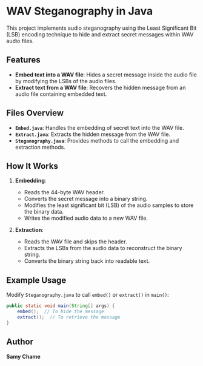 # WAV Steganography in Java

This project implements audio steganography using the Least Significant Bit (LSB) encoding technique to hide and extract secret messages within WAV audio files.

## Features

- **Embed text into a WAV file**: Hides a secret message inside the audio file by modifying the LSBs of the audio files.
- **Extract text from a WAV file**: Recovers the hidden message from an audio file containing embedded text.


## Files Overview

- **`Embed.java`**: Handles the embedding of secret text into the WAV file.
- **`Extract.java`**: Extracts the hidden message from the WAV file.
- **`Steganography.java`**: Provides methods to call the embedding and extraction methods.


## How It Works

1. **Embedding**:

   - Reads the 44-byte WAV header.
   - Converts the secret message into a binary string.
   - Modifies the least significant bit (LSB) of the audio samples to store the binary data.
   - Writes the modified audio data to a new WAV file.

2. **Extraction**:

   - Reads the WAV file and skips the header.
   - Extracts the LSBs from the audio data to reconstruct the binary string.
   - Converts the binary string back into readable text.

## Example Usage

Modify `Steganography.java` to call `embed()` or `extract()` in `main()`:

```java
public static void main(String[] args) {
    embed();  // To hide the message
    extract();  // To retrieve the message
}
```

## Author
**Samy Chame**

